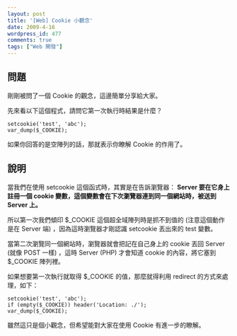 ```yaml
---
layout: post
title: '[Web] Cookie 小觀念'
date: 2009-4-16
wordpress_id: 477
comments: true
tags: ["Web 開發"]
---
```


## 問題

剛剛被問了一個 Cookie 的觀念，這邊簡單分享給大家。

先來看以下這個程式，請問它第一次執行時結果是什麼？

```
setcookie('test', 'abc');
var_dump($_COOKIE);

```

如果你回答的是空陣列的話，那就表示你瞭解 Cookie 的作用了。

<!--more-->

## 說明

當我們在使用 setcookie 這個函式時，其實是在告訴瀏覽器： <strong>Server 要在它身上註冊一個 cookie 變數，這個變數會在下次瀏覽器連到同一個網站時，被送到 Server 上。</strong>

所以第一次我們傾印 $_COOKIE 這個超全域陣列時是抓不到值的 (注意這個動作是在 Server 端) ，因為這時瀏覽器才剛認識 setcookie 丟出來的 test 變數。

當第二次瀏覽同一個網站時，瀏覽器就會把記在自己身上的 cookie 丟回 Server (就像 POST 一樣) ，這時 Server (PHP) 才會知道 cookie 的內容，將它塞到 $_COOKIE 陣列裡。

如果想要第一次執行就取得 $_COOKIE 的值，那麼就得利用 redirect 的方式來處理，如下：

```
setcookie('test', 'abc');
if (empty($_COOKIE)) header('Location: ./');
var_dump($_COOKIE);

```

雖然這只是個小觀念，但希望能對大家在使用 Cookie 有進一步的瞭解。
